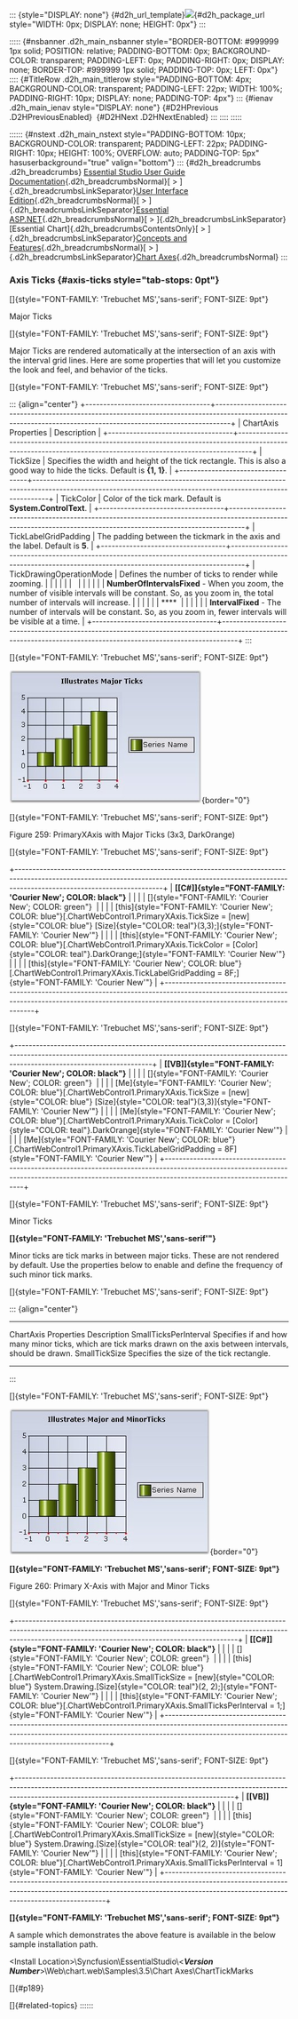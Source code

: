 ::: {style="DISPLAY: none"}
[](ms-xhelp:///?Id=d2h_url_template){#d2h_url_template}![](!package_url!){#d2h_package_url style="WIDTH: 0px; DISPLAY: none; HEIGHT: 0px"}
:::

::::: {#nsbanner .d2h_main_nsbanner style="BORDER-BOTTOM: #999999 1px solid; POSITION: relative; PADDING-BOTTOM: 0px; BACKGROUND-COLOR: transparent; PADDING-LEFT: 0px; PADDING-RIGHT: 0px; DISPLAY: none; BORDER-TOP: #999999 1px solid; PADDING-TOP: 0px; LEFT: 0px"}
:::: {#TitleRow .d2h_main_titlerow style="PADDING-BOTTOM: 4px; BACKGROUND-COLOR: transparent; PADDING-LEFT: 22px; WIDTH: 100%; PADDING-RIGHT: 10px; DISPLAY: none; PADDING-TOP: 4px"}
::: {#ienav .d2h_main_ienav style="DISPLAY: none"}
[](ms-xhelp:///?Id=36141109-ebdf-466e-88f1-a4204b323032){#D2HPrevious .D2HPreviousEnabled}  [](ms-xhelp:///?Id=11057331-a66e-4108-a025-1e07fa80b2d1){#D2HNext .D2HNextEnabled}
:::
::::
:::::

:::::: {#nstext .d2h_main_nstext style="PADDING-BOTTOM: 10px; BACKGROUND-COLOR: transparent; PADDING-LEFT: 22px; PADDING-RIGHT: 10px; HEIGHT: 100%; OVERFLOW: auto; PADDING-TOP: 5px" hasuserbackground="true" valign="bottom"}
::: {#d2h_breadcrumbs .d2h_breadcrumbs}
[Essential Studio User Guide Documentation](ms-xhelp:///?Id=12457748-09e3-4d74-a240-8e049cedf030){.d2h_breadcrumbsNormal}[ \> ]{.d2h_breadcrumbsLinkSeparator}[User Interface Edition](ms-xhelp:///?Id=c29296b7-531c-413b-a0ec-488ca1f7f669){.d2h_breadcrumbsNormal}[ \> ]{.d2h_breadcrumbsLinkSeparator}[Essential ASP.NET](ms-xhelp:///?Id=25c35330-c127-4dad-9a92-ed79dc7261a6){.d2h_breadcrumbsNormal}[ \> ]{.d2h_breadcrumbsLinkSeparator}[Essential Chart]{.d2h_breadcrumbsContentsOnly}[ \> ]{.d2h_breadcrumbsLinkSeparator}[Concepts and Features](ms-xhelp:///?Id=100687ce-82f2-4424-9d16-0949ea76cf15){.d2h_breadcrumbsNormal}[ \> ]{.d2h_breadcrumbsLinkSeparator}[Chart Axes](ms-xhelp:///?Id=7a90cdaa-49ed-4b7e-abc1-5a0281835094){.d2h_breadcrumbsNormal}
:::

### Axis Ticks {#axis-ticks style="tab-stops: 0pt"}

[]{style="FONT-FAMILY: 'Trebuchet MS','sans-serif'; FONT-SIZE: 9pt"} 

Major Ticks

[]{style="FONT-FAMILY: 'Trebuchet MS','sans-serif'; FONT-SIZE: 9pt"} 

Major Ticks are rendered automatically at the intersection of an axis with the interval grid lines. Here are some properties that will let you customize the look and feel, and behavior of the ticks.

[]{style="FONT-FAMILY: 'Trebuchet MS','sans-serif'; FONT-SIZE: 9pt"} 

::: {align="center"}
+-----------------------------------+----------------------------------------------------------------------------------------------------------------------------------------------------------------+
| ChartAxis Properties              | Description                                                                                                                                                    |
+-----------------------------------+----------------------------------------------------------------------------------------------------------------------------------------------------------------+
| TickSize                          | Specifies the width and height of the tick rectangle. This is also a good way to hide the ticks. Default is **{1, 1}**.                                        |
+-----------------------------------+----------------------------------------------------------------------------------------------------------------------------------------------------------------+
| TickColor                         | Color of the tick mark. Default is **System.ControlText**.                                                                                                     |
+-----------------------------------+----------------------------------------------------------------------------------------------------------------------------------------------------------------+
| TickLabelGridPadding              | The padding between the tickmark in the axis and the label. Default is **5**.                                                                                  |
+-----------------------------------+----------------------------------------------------------------------------------------------------------------------------------------------------------------+
| TickDrawingOperationMode          | Defines the number of ticks to render while zooming.                                                                                                           |
|                                   |                                                                                                                                                                |
|                                   |                                                                                                                                                                |
|                                   |                                                                                                                                                                |
|                                   | **NumberOfIntervalsFixed** - When you zoom, the number of visible intervals will be constant. So, as you zoom in, the total number of intervals will increase. |
|                                   |                                                                                                                                                                |
|                                   | ****                                                                                                                                                           |
|                                   |                                                                                                                                                                |
|                                   | **IntervalFixed** - The number of intervals will be constant. So, as you zoom in, fewer intervals will be visible at a time.                                   |
+-----------------------------------+----------------------------------------------------------------------------------------------------------------------------------------------------------------+
:::

[]{style="FONT-FAMILY: 'Trebuchet MS','sans-serif'; FONT-SIZE: 9pt"} 

![](ImagesExt/image64_266.jpg){border="0"}

[]{style="FONT-FAMILY: 'Trebuchet MS','sans-serif'; FONT-SIZE: 9pt"} 

Figure 259: PrimaryXAxis with Major Ticks (3x3, DarkOrange)

[]{style="FONT-FAMILY: 'Trebuchet MS','sans-serif'; FONT-SIZE: 9pt"} 

+-----------------------------------------------------------------------------------------------------------------------------------------------------------------------------------------------------+
| **[\[C#\]]{style="FONT-FAMILY: 'Courier New'; COLOR: black"}**                                                                                                                                      |
|                                                                                                                                                                                                     |
| []{style="FONT-FAMILY: 'Courier New'; COLOR: green"}                                                                                                                                                |
|                                                                                                                                                                                                     |
| [this]{style="FONT-FAMILY: 'Courier New'; COLOR: blue"}[.ChartWebControl1.PrimaryXAxis.TickSize = [new]{style="COLOR: blue"} [Size]{style="COLOR: teal"}(3,3);]{style="FONT-FAMILY: 'Courier New'"} |
|                                                                                                                                                                                                     |
| [this]{style="FONT-FAMILY: 'Courier New'; COLOR: blue"}[.ChartWebControl1.PrimaryXAxis.TickColor = [Color]{style="COLOR: teal"}.DarkOrange;]{style="FONT-FAMILY: 'Courier New'"}                    |
|                                                                                                                                                                                                     |
| [this]{style="FONT-FAMILY: 'Courier New'; COLOR: blue"}[.ChartWebControl1.PrimaryXAxis.TickLabelGridPadding = 8F;]{style="FONT-FAMILY: 'Courier New'"}                                              |
+-----------------------------------------------------------------------------------------------------------------------------------------------------------------------------------------------------+

[]{style="FONT-FAMILY: 'Trebuchet MS','sans-serif'; FONT-SIZE: 9pt"} 

+--------------------------------------------------------------------------------------------------------------------------------------------------------------------------------------------------+
| **[\[VB\]]{style="FONT-FAMILY: 'Courier New'; COLOR: black"}**                                                                                                                                   |
|                                                                                                                                                                                                  |
| []{style="FONT-FAMILY: 'Courier New'; COLOR: green"}                                                                                                                                             |
|                                                                                                                                                                                                  |
| [Me]{style="FONT-FAMILY: 'Courier New'; COLOR: blue"}[.ChartWebControl1.PrimaryXAxis.TickSize = [new]{style="COLOR: blue"} [Size]{style="COLOR: teal"}(3,3)]{style="FONT-FAMILY: 'Courier New'"} |
|                                                                                                                                                                                                  |
| [Me]{style="FONT-FAMILY: 'Courier New'; COLOR: blue"}[.ChartWebControl1.PrimaryXAxis.TickColor = [Color]{style="COLOR: teal"}.DarkOrange]{style="FONT-FAMILY: 'Courier New'"}                    |
|                                                                                                                                                                                                  |
| [Me]{style="FONT-FAMILY: 'Courier New'; COLOR: blue"}[.ChartWebControl1.PrimaryXAxis.TickLabelGridPadding = 8F]{style="FONT-FAMILY: 'Courier New'"}                                              |
+--------------------------------------------------------------------------------------------------------------------------------------------------------------------------------------------------+

[]{style="FONT-FAMILY: 'Trebuchet MS','sans-serif'; FONT-SIZE: 9pt"} 

Minor Ticks

**[]{style="FONT-FAMILY: 'Trebuchet MS','sans-serif'"}** 

Minor ticks are tick marks in between major ticks. These are not rendered by default. Use the properties below to enable and define the frequency of such minor tick marks.

[]{style="FONT-FAMILY: 'Trebuchet MS','sans-serif'; FONT-SIZE: 9pt"} 

::: {align="center"}
  ----------------------- -------------------------------------------------------------------------------------------------------------------
  ChartAxis Properties    Description
  SmallTicksPerInterval   Specifies if and how many minor ticks, which are tick marks drawn on the axis between intervals, should be drawn.
  SmallTickSize           Specifies the size of the tick rectangle.
  ----------------------- -------------------------------------------------------------------------------------------------------------------
:::

[]{style="FONT-FAMILY: 'Trebuchet MS','sans-serif'; FONT-SIZE: 9pt"} 

![](ImagesExt/image64_267.jpg){border="0"}

**[]{style="FONT-FAMILY: 'Trebuchet MS','sans-serif'; FONT-SIZE: 9pt"}** 

Figure 260: Primary X-Axis with Major and Minor Ticks

[]{style="FONT-FAMILY: 'Trebuchet MS','sans-serif'; FONT-SIZE: 9pt"} 

+--------------------------------------------------------------------------------------------------------------------------------------------------------------------------------------------------------------------------+
| **[\[C#\]]{style="FONT-FAMILY: 'Courier New'; COLOR: black"}**                                                                                                                                                           |
|                                                                                                                                                                                                                          |
| []{style="FONT-FAMILY: 'Courier New'; COLOR: green"}                                                                                                                                                                     |
|                                                                                                                                                                                                                          |
| [this]{style="FONT-FAMILY: 'Courier New'; COLOR: blue"}[.ChartWebControl1.PrimaryXAxis.SmallTickSize = [new]{style="COLOR: blue"} System.Drawing.[Size]{style="COLOR: teal"}(2, 2);]{style="FONT-FAMILY: 'Courier New'"} |
|                                                                                                                                                                                                                          |
| [this]{style="FONT-FAMILY: 'Courier New'; COLOR: blue"}[.ChartWebControl1.PrimaryXAxis.SmallTicksPerInterval = 1;]{style="FONT-FAMILY: 'Courier New'"}                                                                   |
+--------------------------------------------------------------------------------------------------------------------------------------------------------------------------------------------------------------------------+

[]{style="FONT-FAMILY: 'Trebuchet MS','sans-serif'; FONT-SIZE: 9pt"} 

+-------------------------------------------------------------------------------------------------------------------------------------------------------------------------------------------------------------------------+
| **[\[VB\]]{style="FONT-FAMILY: 'Courier New'; COLOR: black"}**                                                                                                                                                          |
|                                                                                                                                                                                                                         |
| []{style="FONT-FAMILY: 'Courier New'; COLOR: green"}                                                                                                                                                                    |
|                                                                                                                                                                                                                         |
| [this]{style="FONT-FAMILY: 'Courier New'; COLOR: blue"}[.ChartWebControl1.PrimaryXAxis.SmallTickSize = [new]{style="COLOR: blue"} System.Drawing.[Size]{style="COLOR: teal"}(2, 2)]{style="FONT-FAMILY: 'Courier New'"} |
|                                                                                                                                                                                                                         |
| [this]{style="FONT-FAMILY: 'Courier New'; COLOR: blue"}[.ChartWebControl1.PrimaryXAxis.SmallTicksPerInterval = 1]{style="FONT-FAMILY: 'Courier New'"}                                                                   |
+-------------------------------------------------------------------------------------------------------------------------------------------------------------------------------------------------------------------------+

**[]{style="FONT-FAMILY: 'Trebuchet MS','sans-serif'; FONT-SIZE: 9pt"}** 

A sample which demonstrates the above feature is available in the below sample installation path.

\<Install Location\>\\Syncfusion\\EssentialStudio\\\<***Version Number***\>\\Web\\chart.web\\Samples\\3.5\\Chart Axes\\ChartTickMarks

[]{#p189} 

[]{#related-topics}
::::::
